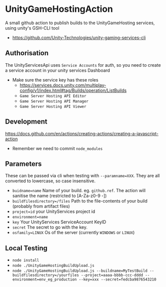 UnityGameHostingAction
================
A small github action to publish builds to the UnityGameHosting services, 
using unity's GSH-CLI tool
- https://github.com/Unity-Technologies/unity-gaming-services-cli 


Authorisation
-------------
The UnityServicesApi uses `Service Accounts` for auth, so you need to create a service account in your unity services Dashboard
- Make sure the service key has these roles
	- https://services.docs.unity.com/multiplay-config/v1/index.html#tag/Builds/operation/ListBuilds
	- `Game Server Hosting API Editor`
	- `Game Server Hosting API Manager`
	- `Game Server Hosting API Viewer`


Development
---------------
https://docs.github.com/en/actions/creating-actions/creating-a-javascript-action
- Remember we need to commit `node_modules`

Parameters
------------------
These can be passed via cli when testing with `--paramname=XXX`.
They are all converted to lowercase, so case insensitive.
- `buidname=name` Name of your build. eg. `github.ref`. The action will sanitise the name (restricted to [A-Za-z0-9 -])
- `buildfilesdirectory=/files` Path to the file-contents of your build (probably from artifact files)
- `project=id` your UnityServices project id
- `environment=name` 
- `key` Your UnityServices ServiceAccount KeyID
- `secret` The secret to go with the key.
- `osfamily=LINUX` Os of the server (currently `WINDOWS` or `LINUX`)

Local Testing
-----------------
- `node install`
- `node ./UnityGameHostingBuildUpload.js`
- `node ./UnityGameHostingBuildUpload.js --buildname=MyTestBuild --buildfilesdirectory=/yourfiles --project=aaaa-bbbb-ccc-dddd --environment=env_eg_production --key=xxx --secret=fedcba9876543210`

